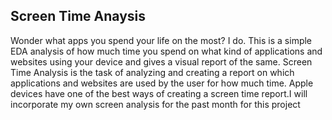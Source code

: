 ## Screen Time Anaysis

Wonder what apps you spend your life on the most? I do. This is a simple EDA analysis of how much time you spend
on what kind of applications and websites using your device and gives a visual report of the same.
Screen Time Analysis is the task of analyzing and creating a report on which applications and websites are used by the user for how much time. Apple devices have one of the best ways of creating a screen time report.I will incorporate my own screen analysis for the past month for this project
